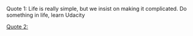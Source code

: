 Quote 1:
Life is really simple, but we insist on making it complicated. 
Do something in life, learn Udacity

[Quote 2:](Life-Quotes/life-quotes.md)